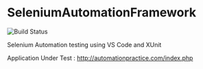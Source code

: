 # SeleniumAutomationFramework

![Build Status](https://travis-ci.org/sandybegn/SeleniumAutomationFramework.svg?branch=master)


Selenium Automation testing using VS Code and XUnit

Application Under Test : http://automationpractice.com/index.php
